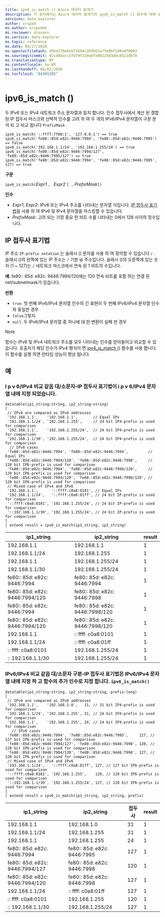 ```yaml
---
title: ipv6_is_match ()-Azure 데이터 탐색기
description: 이 문서에서는 Azure 데이터 탐색기의 ipv6_is_match () 함수에 대해 설명 합니다.
services: data-explorer
author: orspod
ms.author: orspodek
ms.reviewer: alexans
ms.service: data-explorer
ms.topic: reference
ms.date: 05/27/2020
ms.openlocfilehash: d5bd270e016f1694c28f663a7fe8bf1d9a8f0903
ms.sourcegitcommit: 41cd88acc1fd79f320a8fe8012583d4c8522db78
ms.translationtype: MT
ms.contentlocale: ko-KR
ms.lasthandoff: 06/02/2020
ms.locfileid: "84301285"
---
```

# <a name="ipv6_is_match"></a>ipv6_is_match ()

두 IPv6 또는 IPv4 네트워크 주소 문자열과 일치 합니다. 인수 접두사에서 계산 된 결합 된 IP 접두사 마스크와 선택적 인수를 고려 하 여 두 개의 IPv6/IPv4 문자열이 구문 분석 되 고 비교 됩니다 `PrefixMask` .

```kusto
ipv6_is_match('::ffff:7f00:1', '127.0.0.1') == true
ipv6_is_match('fe80::85d:e82c:9446:7994', 'fe80::85d:e82c:9446:7995') == false
ipv6_is_match('192.168.1.1/24', '192.168.1.255/24') == true
ipv6_is_match('fe80::85d:e82c:9446:7994/127', 'fe80::85d:e82c:9446:7995/127') == true
ipv6_is_match('fe80::85d:e82c:9446:7994', 'fe80::85d:e82c:9446:7995', 127) == true
```

**구문**

`ipv6_is_match(`*Expr1* `, ` *Expr2* `[ ,` *PrefixMask*`])`

**인수**

* *Expr1*, *Expr2*: IPv6 또는 IPv4 주소를 나타내는 문자열 식입니다. [IP 접두사 표기법](#ip-prefix-notation)을 사용 하 여 IPv6 및 IPv4 문자열을 마스킹할 수 있습니다.
* *PrefixMask*: 고려 되는 가장 중요 한 비트 수를 나타내는 0에서 128 사이의 정수입니다.

## <a name="ip-prefix-notation"></a>IP 접두사 표기법
 
IP 주소 `IP-prefix notation` 는 슬래시 () 문자를 사용 하 여 정의할 수 있습니다 `/` .
슬래시 ()의 왼쪽에 있는 IP 주소는 `/` 기본 ip 주소입니다. 슬래시 ()의 오른쪽에 있는 숫자 (1 ~ 127)는 `/` 네트워크 마스크에서 연속 된 1 비트의 수입니다. 

**예**: fe80:: 85d: e82c: 9446:7994/120에는 120 연속 비트를 포함 하는 연결 된 net/subnetmask가 있습니다.

**반환**

* `true`: 첫 번째 IPv6/IPv4 문자열 인수의 긴 표현이 두 번째 IPv6/IPv4 문자열 인수와 동일한 경우
* `false`그렇지.
* `null`: 두 IPv6/IPv4 문자열 중 하나에 대 한 변환이 실패 한 경우

> [!Note]
> 함수는 IPv6 및 IPv4 네트워크 주소를 모두 나타내는 인수를 받아들이고 비교할 수 있습니다. 호출자가 해당 인수가 IPv4 형식이 면 [ipv4_is_match ()](./ipv4-is-matchfunction.md) 함수를 사용 합니다. 이 함수를 실행 하면 런타임 성능이 향상 됩니다.

## <a name="examples"></a>예

### <a name="ipv6ipv4-comparison-equality-case---ip-prefix-notation-specified-inside-the-ipv6ipv4-strings"></a>I p v 6/IPv4 비교 같음 대/소문자-IP 접두사 표기법이 i p v 6/IPv4 문자열 내에 지정 되었습니다.

<!-- csl: https://help.kusto.windows.net/Samples -->
```kusto
datatable(ip1_string:string, ip2_string:string)
[
 // IPv4 are compared as IPv6 addresses
 '192.168.1.1',    '192.168.1.1',       // Equal IPs
 '192.168.1.1/24', '192.168.1.255',     // 24 bit IP4-prefix is used for comparison
 '192.168.1.1',    '192.168.1.255/24',  // 24 bit IP4-prefix is used for comparison
 '192.168.1.1/30', '192.168.1.255/24',  // 24 bit IP4-prefix is used for comparison
  // IPv6 cases
 'fe80::85d:e82c:9446:7994', 'fe80::85d:e82c:9446:7994',         // Equal IPs
 'fe80::85d:e82c:9446:7994/120', 'fe80::85d:e82c:9446:7998',     // 120 bit IP6-prefix is used for comparison
 'fe80::85d:e82c:9446:7994', 'fe80::85d:e82c:9446:7998/120',     // 120 bit IP6-prefix is used for comparison
 'fe80::85d:e82c:9446:7994/120', 'fe80::85d:e82c:9446:7998/120', // 120 bit IP6-prefix is used for comparison
 // Mixed case of IPv4 and IPv6
 '192.168.1.1',      '::ffff:c0a8:0101', // Equal IPs
 '192.168.1.1/24',   '::ffff:c0a8:01ff', // 24 bit IP-prefix is used for comparison
 '::ffff:c0a8:0101', '192.168.1.255/24', // 24 bit IP-prefix is used for comparison
 '::192.168.1.1/30', '192.168.1.255/24', // 24 bit IP-prefix is used for comparison
]
| extend result = ipv6_is_match(ip1_string, ip2_string)
```

|ip1_string|ip2_string|result|
|---|---|---|
|192.168.1.1|192.168.1.1|1|
|192.168.1.1/24|192.168.1.255|1|
|192.168.1.1|192.168.1.255/24|1|
|192.168.1.1/30|192.168.1.255/24|1|
|fe80:: 85d: e82c: 9446:7994|fe80:: 85d: e82c: 9446:7994|1|
|fe80:: 85d: e82c: 9446:7994/120|fe80:: 85d: e82c: 9446:7998|1|
|fe80:: 85d: e82c: 9446:7994|fe80:: 85d: e82c: 9446:7998/120|1|
|fe80:: 85d: e82c: 9446:7994/120|fe80:: 85d: e82c: 9446:7998/120|1|
|192.168.1.1|:: ffff: c0a8:0101|1|
|192.168.1.1/24|:: ffff: c0a8:01ff|1|
|:: ffff: c0a8:0101|192.168.1.255/24|1|
|:: 192.168.1.1/30|192.168.1.255/24|1|


### <a name="ipv6ipv4-comparison-equality-case--ip-prefix-notation-specified-inside-the-ipv6ipv4-strings-and-as-additional-argument-of-the-ipv6_is_match-function"></a>IPv6/IPv4 비교 같음 대/소문자 구분-IP 접두사 표기법은 IPv6/IPv4 문자열 내에 지정 하 고 함수의 추가 인수로 지정 합니다. `ipv6_is_match()`

<!-- csl: https://help.kusto.windows.net/Samples -->
```kusto
datatable(ip1_string:string, ip2_string:string, prefix:long)
[
 // IPv4 are compared as IPv6 addresses 
 '192.168.1.1',    '192.168.1.0',   31, // 31 bit IP4-prefix is used for comparison
 '192.168.1.1/24', '192.168.1.255', 31, // 24 bit IP4-prefix is used for comparison
 '192.168.1.1',    '192.168.1.255', 24, // 24 bit IP4-prefix is used for comparison
   // IPv6 cases
 'fe80::85d:e82c:9446:7994', 'fe80::85d:e82c:9446:7995',     127, // 127 bit IP6-prefix is used for comparison
 'fe80::85d:e82c:9446:7994/127', 'fe80::85d:e82c:9446:7998', 120, // 120 bit IP6-prefix is used for comparison
 'fe80::85d:e82c:9446:7994/120', 'fe80::85d:e82c:9446:7998', 127, // 120 bit IP6-prefix is used for comparison
 // Mixed case of IPv4 and IPv6
 '192.168.1.1/24',   '::ffff:c0a8:01ff', 127, // 127 bit IP6-prefix is used for comparison
 '::ffff:c0a8:0101', '192.168.1.255',    120, // 120 bit IP6-prefix is used for comparison
 '::192.168.1.1/30', '192.168.1.255/24', 127, // 120 bit IP6-prefix is used for comparison
]
| extend result = ipv6_is_match(ip1_string, ip2_string, prefix)
```

|ip1_string|ip2_string|접두사|result|
|---|---|---|---|
|192.168.1.1|192.168.1.0|31|1|
|192.168.1.1/24|192.168.1.255|31|1|
|192.168.1.1|192.168.1.255|24|1|
|fe80:: 85d: e82c: 9446:7994|fe80:: 85d: e82c: 9446:7995|127|1|
|fe80:: 85d: e82c: 9446:7994/127|fe80:: 85d: e82c: 9446:7998|120|1|
|fe80:: 85d: e82c: 9446:7994/120|fe80:: 85d: e82c: 9446:7998|127|1|
|192.168.1.1/24|:: ffff: c0a8:01ff|127|1|
|:: ffff: c0a8:0101|192.168.1.255|120|1|
|:: 192.168.1.1/30|192.168.1.255/24|127|1|
